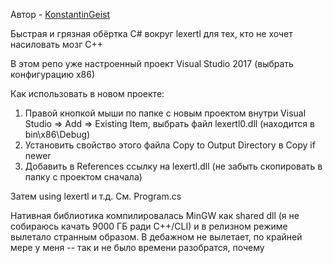 Автор - <a href="https://github.com/KonstantinGeist">KonstantinGeist</a>

Быстрая и грязная обёртка C# вокруг lexertl для тех, кто не хочет насиловать мозг C++

В этом репо уже настроенный проект Visual Studio 2017 (выбрать конфигурацию x86)

Как использовать в новом проекте:
1. Правой кнопкой мыши по папке с новым проектом внутри Visual Studio => Add => Existing Item, выбрать файл lexertl0.dll (находится в bin\x86\Debug)
2. Установить свойство этого файла Copy to Output Directory в Copy if newer
3. Добавить в References ссылку на lexertl.dll (не забыть скопировать в папку с проектом сначала)

Затем using lexertl и т.д. См. Program.cs

Нативная библиотика компилировалась MinGW как shared dll (я не собираюсь качать 9000 ГБ ради C++/CLI) и в релизном режиме вылетало странным образом. В дебажном не вылетает, по крайней мере у меня -- так и не было времени разобратся, почему

